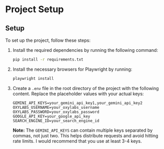# Project Setup

## Setup

To set up the project, follow these steps:

1. Install the required dependencies by running the following command:

   ```sh
   pip install -r requirements.txt
   ```

2. Install the necessary browsers for Playwright by running:

   ```sh
   playwright install
   ```

3. Create a `.env` file in the root directory of the project with the following content. Replace the placeholder values with your actual keys:

   ```env
   GEMINI_API_KEYS=your_gemini_api_key1,your_gemini_api_key2
   OXYLABS_USERNAME=your_oxylabs_username
   OXYLABS_PASSWORD=your_oxylabs_password
   GOOGLE_API_KEY=your_google_api_key
   SEARCH_ENGINE_ID=your_search_engine_id
   ```

   **Note:** The `GEMINI_API_KEYS` can contain multiple keys separated by commas, not just two. This helps distribute requests and avoid hitting rate limits. I would recommend that you use at least 3-4 keys.
 

